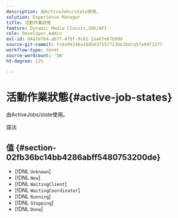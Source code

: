 ```yaml
---
description: 由ActiveJobs/state使用。
solution: Experience Manager
title: 活動作業狀態
feature: Dynamic Media Classic,SDK/API
role: Developer,Admin
exl-id: d4a7ef64-ab7f-4f8f-9c61-2aa67e67b609
source-git-commit: fcda99340a18d5037157723bb3bdca5fa9df3277
workflow-type: tm+mt
source-wordcount: '16'
ht-degree: 12%

---
```


# 活動作業狀態{#active-job-states}

由ActiveJobs/state使用。

語法

## 值 {#section-02fb36bc14bb4286abff5480753200de}

* [!DNL `Unknown`]
* [!DNL `New`]
* [!DNL `WaitingClient`]
* [!DNL `WaitingCoordinator`]
* [!DNL `Running`]
* [!DNL `Stopping`]
* [!DNL `Done`]
